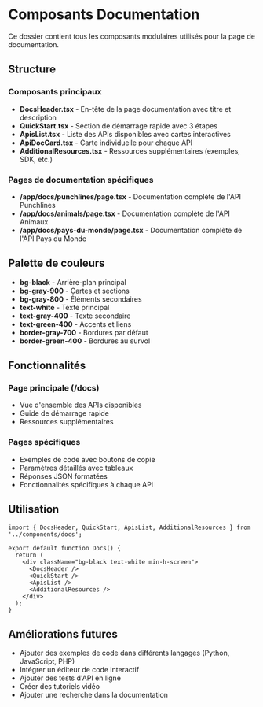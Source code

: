# Composants Documentation

Ce dossier contient tous les composants modulaires utilisés pour la page de documentation.

## Structure

### Composants principaux

- **DocsHeader.tsx** - En-tête de la page documentation avec titre et description
- **QuickStart.tsx** - Section de démarrage rapide avec 3 étapes
- **ApisList.tsx** - Liste des APIs disponibles avec cartes interactives
- **ApiDocCard.tsx** - Carte individuelle pour chaque API
- **AdditionalResources.tsx** - Ressources supplémentaires (exemples, SDK, etc.)

### Pages de documentation spécifiques

- **/app/docs/punchlines/page.tsx** - Documentation complète de l'API Punchlines
- **/app/docs/animals/page.tsx** - Documentation complète de l'API Animaux  
- **/app/docs/pays-du-monde/page.tsx** - Documentation complète de l'API Pays du Monde

## Palette de couleurs

- **bg-black** - Arrière-plan principal
- **bg-gray-900** - Cartes et sections
- **bg-gray-800** - Éléments secondaires
- **text-white** - Texte principal
- **text-gray-400** - Texte secondaire
- **text-green-400** - Accents et liens
- **border-gray-700** - Bordures par défaut
- **border-green-400** - Bordures au survol

## Fonctionnalités

### Page principale (/docs)
- Vue d'ensemble des APIs disponibles
- Guide de démarrage rapide
- Ressources supplémentaires

### Pages spécifiques
- Exemples de code avec boutons de copie
- Paramètres détaillés avec tableaux
- Réponses JSON formatées
- Fonctionnalités spécifiques à chaque API

## Utilisation

```tsx
import { DocsHeader, QuickStart, ApisList, AdditionalResources } from '../components/docs';

export default function Docs() {
  return (
    <div className="bg-black text-white min-h-screen">
      <DocsHeader />
      <QuickStart />
      <ApisList />
      <AdditionalResources />
    </div>
  );
}
```

## Améliorations futures

- Ajouter des exemples de code dans différents langages (Python, JavaScript, PHP)
- Intégrer un éditeur de code interactif
- Ajouter des tests d'API en ligne
- Créer des tutoriels vidéo
- Ajouter une recherche dans la documentation 